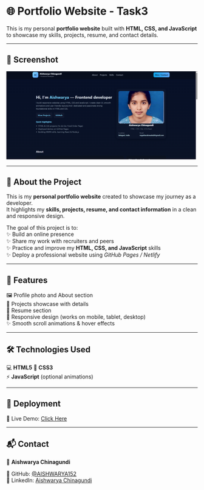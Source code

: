 # 🌐 Portfolio Website - Task3 

This is my personal **portfolio website** built with **HTML, CSS, and JavaScript** to showcase my skills, projects, resume, and contact details.  

--- 
## 📸 Screenshot  
![Portfolio Screenshot](https://github.com/AISHWARYA152/CodeAlpha_tasks/blob/d64c950111f6d496bac55bf8c58d4143413d0a4a/Portfolio/Screenshot%202025-09-02%20180341.png)  

--- 

## 📂 About the Project  

This is my **personal portfolio website** created to showcase my journey as a developer.  
It highlights my **skills, projects, resume, and contact information** in a clean and responsive design.  

The goal of this project is to:  
✨ Build an online presence  
✨ Share my work with recruiters and peers  
✨ Practice and improve my **HTML, CSS, and JavaScript** skills  
✨ Deploy a professional website using *GitHub Pages / Netlify* 

---
## 📌 Features  
🖼 Profile photo and About section  
💼 Projects showcase with details  
📄 Resume section  
📱 Responsive design (works on mobile, tablet, desktop)  
✨ Smooth scroll animations & hover effects  

---

## 🛠 Technologies Used  
💻 **HTML5** 
🎨 **CSS3**  
⚡ **JavaScript** (optional animations)  

---

## 🚀 Deployment  
🔗 Live Demo: [Click Here](https://AISHWARYA152.github.io/Portfolio/)  

---

## 📬 Contact 
👤 **Aishwarya Chinagundi** 

🐙 GitHub: [@AISHWARYA152](https://github.com/AISHWARYA152)  
💼 LinkedIn: [Aishwarya Chinagundi](https://www.linkedin.com/in/aishwarya-chinagundi-21a341356)
